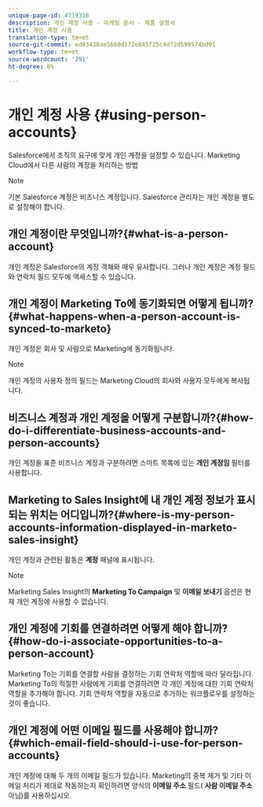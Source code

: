 ```yaml
---
unique-page-id: 4719316
description: 개인 계정 사용 - 마케팅 문서 - 제품 설명서
title: 개인 계정 사용
translation-type: tm+mt
source-git-commit: ed83438ae5660d172e845f25c4d72d599574bd91
workflow-type: tm+mt
source-wordcount: '291'
ht-degree: 0%

---
```



# 개인 계정 사용 {#using-person-accounts}

Salesforce에서 조직의 요구에 맞게 개인 계정을 설정할 수 있습니다. Marketing Cloud에서 다른 사람의 계정을 처리하는 방법

>[!NOTE]
>
>기본 Salesforce 계정은 비즈니스 계정입니다. Salesforce 관리자는 개인 계정을 별도로 설정해야 합니다.

## 개인 계정이란 무엇입니까?{#what-is-a-person-account}

개인 계정은 Salesforce의 계정 객체와 매우 유사합니다. 그러나 개인 계정은 계정 필드와 연락처 필드 모두에 액세스할 수 있습니다.

## 개인 계정이 Marketing To에 동기화되면 어떻게 됩니까?{#what-happens-when-a-person-account-is-synced-to-marketo}

개인 계정은 회사 및 사람으로 Marketing에 동기화됩니다.

>[!NOTE]
>
>개인 계정의 사용자 정의 필드는 Marketing Cloud의 회사와 사용자 모두에게 복사됩니다.

## 비즈니스 계정과 개인 계정을 어떻게 구분합니까?{#how-do-i-differentiate-business-accounts-and-person-accounts}

개인 계정을 표준 비즈니스 계정과 구분하려면 스마트 목록에 있는 **개인 계정임** 필터를 사용합니다.

## Marketing to Sales Insight에 내 개인 계정 정보가 표시되는 위치는 어디입니까?{#where-is-my-person-accounts-information-displayed-in-marketo-sales-insight}

개인 계정과 관련된 활동은 **계정** 패널에 표시됩니다.

>[!NOTE]
>
>Marketing Sales Insight의 **Marketing To Campaign** 및 **이메일 보내기** 옵션은 현재 개인 계정에 사용할 수 없습니다.

## 개인 계정에 기회를 연결하려면 어떻게 해야 합니까?{#how-do-i-associate-opportunities-to-a-person-account}

Marketing To는 기회를 연결할 사람을 결정하는 기회 연락처 역할에 따라 달라집니다. Marketing To의 적절한 사람에게 기회를 연결하려면 각 개인 계정에 대한 기회 연락처 역할을 추가해야 합니다. 기회 연락처 역할을 자동으로 추가하는 워크플로우를 설정하는 것이 좋습니다.

## 개인 계정에 어떤 이메일 필드를 사용해야 합니까?{#which-email-field-should-i-use-for-person-accounts}

개인 계정에 대해 두 개의 이메일 필드가 있습니다. Marketing의 중복 제거 및 기타 이메일 처리가 제대로 작동하는지 확인하려면 양식의 **이메일 주소** 필드( **사람 이메일 주소** 아님)를 사용하십시오.
